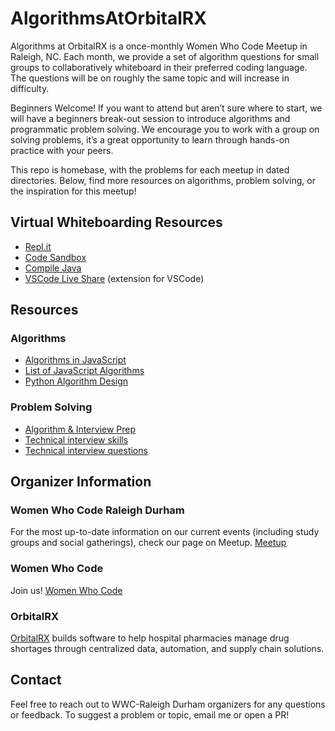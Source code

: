 # AlgorithmsAtOrbitalRX

Algorithms at OrbitalRX is a once-monthly Women Who Code Meetup in Raleigh, NC. Each month, we provide a set of algorithm questions for small groups to collaboratively whiteboard in their preferred coding language. The questions will be on roughly the same topic and will increase in difficulty.

Beginners Welcome! If you want to attend but aren’t sure where to start, we will have a beginners break-out session to introduce algorithms and programmatic problem solving. We encourage you to work with a group on solving problems, it’s a great opportunity to learn through hands-on practice with your peers.

This repo is homebase, with the problems for each meetup in dated directories. Below, find more resources on algorithms, problem solving, or the inspiration for this meetup!

## Virtual Whiteboarding Resources
- [Repl.it](https://repl.it/~)
- [Code Sandbox](https://codesandbox.io/index2)
- [Compile Java](https://www.compilejava.net/)
- [VSCode Live Share](https://docs.microsoft.com/en-us/visualstudio/liveshare/quickstart/share) (extension for VSCode)

## Resources
### Algorithms
- [Algorithms in JavaScript](https://medium.com/siliconwat/algorithms-in-javascript-b0bed68f4038)
- [List of JavaScript Algorithms](https://github.com/trekhleb/javascript-algorithms)
- [Python Algorithm Design](https://www.tutorialspoint.com/python_data_structure/python_algorithm_design.htm)

### Problem Solving
- [Algorithm & Interview Prep](http://meetupresources.herokuapp.com/index.html)
- [Technical interview skills](https://www.fullstackacademy.com/blog/how-to-ace-a-technical-interview-reacto)
- [Technical interview questions](http://katemats.com/interview-questions/)

## Organizer Information
### Women Who Code Raleigh Durham
For the most up-to-date information on our current events (including study groups and social gatherings), check our page on Meetup.
[Meetup](https://www.meetup.com/Women-Who-Code-Raleigh-Durham/)

### Women Who Code
Join us!
[Women Who Code](https://www.womenwhocode.com/)

### OrbitalRX
[OrbitalRX](https://orbitalrx.com/) builds software to help hospital pharmacies manage drug shortages through centralized data, automation, and supply chain solutions. 

## Contact
Feel free to reach out to WWC-Raleigh Durham organizers for any questions or feedback. To suggest a problem or topic, email me or open a PR!
